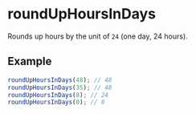 # roundUpHoursInDays

Rounds up hours by the unit of `24` (one day, 24 hours).

## Example

```typescript
roundUpHoursInDays(48); // 48
roundUpHoursInDays(35); // 48
roundUpHoursInDays(8); // 24
roundUpHoursInDays(0); // 0
```
